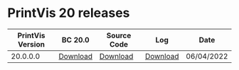 # PrintVis 20 releases
|PrintVis Version|BC 20.0 |Source Code|Log|Date|
|---|---|---|---|---|
|20.0.0.0|[Download](https://printvis.blob.core.windows.net/releases/pv365bc-20/20.0/0/20.0%20RuntimePackages.zip)|[Download](https://printvispartner.com/sourcecode/)|[Download](https://printvis.blob.core.windows.net/releases/pv365bc-20/20.0/0/20.0.0.0%20release%20log.csv)|06/04/2022|
